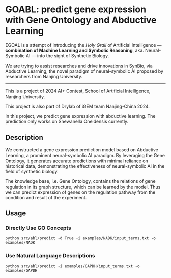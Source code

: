 # GOABL: predict gene expression with Gene Ontology and Abductive Learning

EGOAL is a attempt of introducing the *Holy Grail*
of Artificial Intelligence
— **combination of Machine Learning and Symbolic Reasoning**, aka.
Neural-Symbolic AI — into the sight of Synthetic Biology.

We are trying to assist researches and drive innovations in SynBio, via
Abductive Learning, the novel paradigm of neural-symbolic AI
proposed by researchers from Nanjing University.

---

This is a project of 2024 AI+ Contest, School of Artificial Intelligence,
Nanjing University.

This project is also part of Drylab of iGEM team Nanjing-China 2024.

In this project, we predict gene expression with abductive learning.
The prediction only works on Shewanella Oneidensis currently.

## Description

We constructed a gene expression prediction model based on Abductive Learning, a prominent neural-symbolic AI paradigm. By leveraging the Gene Ontology, it generates accurate predictions with minimal reliance on historical data, demonstrating the effectiveness of neural-symbolic AI in the field of synthetic biology.

The knowledge base, i.e. Gene Ontology, contains the relations
of gene regulation in its graph structure, which can be learned by the model.
Thus we can predict expression of genes on the regulation pathway from the condition and result of the experiment.

## Usage

### Directly Use GO Concepts

```
python src/abl/predict -d True -i examples/NADK/input_terms.txt -o examples/NADK
```

### Use Natural Language Descriptions

```
python src/abl/predict -i examples/GAPDH/input_terms.txt -o examples/GAPDH
```
